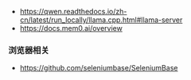 - https://qwen.readthedocs.io/zh-cn/latest/run_locally/llama.cpp.html#llama-server
- https://docs.mem0.ai/overview

### 浏览器相关
- https://github.com/seleniumbase/SeleniumBase
